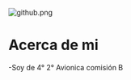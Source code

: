 ![github.png](https://i.postimg.cc/J7KLGygB/github.png)

# Acerca de mi



-Soy de 4° 2° Avionica comisión B
